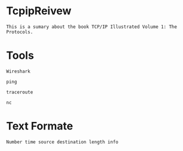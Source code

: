 TcpipReivew
===========

	This is a sumary about the book TCP/IP Illustrated Volume 1: The Protocols.


Tools
=====

	Wireshark

	ping

	traceroute

	nc


Text Formate
============

	Number time source destination length info